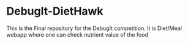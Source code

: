 # DebugIt-DietHawk
This is the Final repository for the DebugIt competition. It is Diet/Meal webapp where one can check nutrient value of the food
